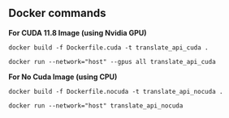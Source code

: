 ## Docker commands

**For CUDA 11.8 Image (using Nvidia GPU)**

```docker build -f Dockerfile.cuda -t translate_api_cuda .```

```docker run --network="host" --gpus all translate_api_cuda```


**For No Cuda Image (using CPU)**

```docker build -f Dockerfile.nocuda -t translate_api_nocuda .```

```docker run --network="host" translate_api_nocuda```